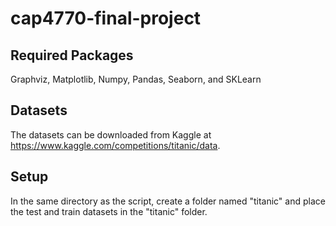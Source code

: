 # cap4770-final-project
## Required Packages
Graphviz, Matplotlib, Numpy, Pandas, Seaborn, and SKLearn

## Datasets
The datasets can be downloaded from Kaggle at https://www.kaggle.com/competitions/titanic/data.

## Setup
In the same directory as the script, create a folder named "titanic" and place the test and train datasets in the "titanic" folder.